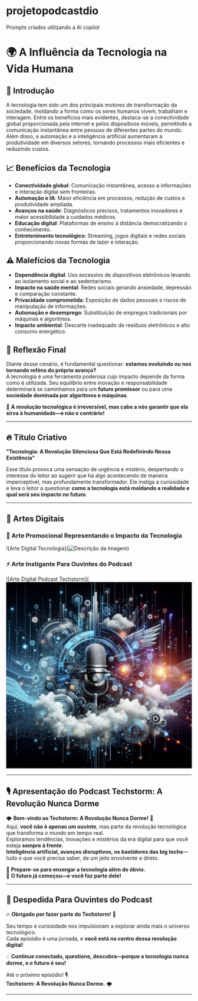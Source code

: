# projetopodcastdio
Prompts criados utilizando a AI copilot 
# 🌍 A Influência da Tecnologia na Vida Humana

## 🚀 Introdução
A tecnologia tem sido um dos principais motores de transformação da sociedade, moldando a forma como os seres humanos vivem, trabalham e interagem. Entre os benefícios mais evidentes, destaca-se a conectividade global proporcionada pela internet e pelos dispositivos móveis, permitindo a comunicação instantânea entre pessoas de diferentes partes do mundo. Além disso, a automação e a inteligência artificial aumentaram a produtividade em diversos setores, tornando processos mais eficientes e reduzindo custos.

## 📈 Benefícios da Tecnologia
- **Conectividade global**: Comunicação instantânea, acesso a informações e interação digital sem fronteiras.
- **Automação e IA**: Maior eficiência em processos, redução de custos e produtividade ampliada.
- **Avanços na saúde**: Diagnósticos precisos, tratamentos inovadores e maior acessibilidade a cuidados médicos.
- **Educação digital**: Plataformas de ensino à distância democratizando o conhecimento.
- **Entretenimento tecnológico**: Streaming, jogos digitais e redes sociais proporcionando novas formas de lazer e interação.

## ⚠️ Malefícios da Tecnologia
- **Dependência digital**: Uso excessivo de dispositivos eletrônicos levando ao isolamento social e ao sedentarismo.
- **Impacto na saúde mental**: Redes sociais gerando ansiedade, depressão e comparação constante.
- **Privacidade comprometida**: Exposição de dados pessoais e riscos de manipulação de informações.
- **Automação e desemprego**: Substituição de empregos tradicionais por máquinas e algoritmos.
- **Impacto ambiental**: Descarte inadequado de resíduos eletrônicos e alto consumo energético.

## 💭 Reflexão Final
Diante desse cenário, é fundamental questionar: **estamos evoluindo ou nos tornando reféns do próprio avanço?**  
A tecnologia é uma ferramenta poderosa cujo impacto depende da forma como é utilizada. Seu equilíbrio entre inovação e responsabilidade determinará se caminhamos para um **futuro promissor** ou para uma **sociedade dominada por algoritmos e máquinas**.  

🌟 **A revolução tecnológica é irreversível, mas cabe a nós garantir que ela sirva à humanidade—e não o contrário!**  

---

## 🔥 Título Criativo
**"Tecnologia: A Revolução Silenciosa Que Está Redefinindo Nossa Existência"**  

Esse título provoca uma sensação de urgência e mistério, despertando o interesse do leitor ao sugerir que há algo acontecendo de maneira imperceptível, mas profundamente transformador. Ele instiga a curiosidade e leva o leitor a questionar **como a tecnologia está moldando a realidade e qual será seu impacto no futuro**.

---

## 🎨 Artes Digitais
### 📢 Arte Promocional Representando o Impacto da Tecnologia
![Arte Digital Tecnologia](![Descrição da Imagem](URL_DA_IMAGEM))

### ⚡ Arte Instigante Para Ouvintes do Podcast
![Arte Digital Podcast Techstorm](![Logo do Podcast Techstorm](https://github.com/Juliocarlo/projetopodcastdio/blob/main/Techstorm%20_A%20Revolu%C3%A7%C3%A3o%20Nunca%20Dorme.png)

---

## 🎙️ Apresentação do Podcast **Techstorm: A Revolução Nunca Dorme**
🌩️ **Bem-vindo ao Techstorm: A Revolução Nunca Dorme!** 🚀  
Aqui, **você não é apenas um ouvinte**, mas parte da revolução tecnológica que transforma o mundo em tempo real.  
Exploramos tendências, inovações e mistérios da era digital para que você esteja **sempre à frente**.  
**Inteligência artificial, avanços disruptivos, os bastidores das big techs**—tudo o que você precisa saber, de um jeito envolvente e direto.  

🔹 **Prepare-se para enxergar a tecnologia além do óbvio.**  
🔹 **O futuro já começou—e você faz parte dele!**  

---

## 🎤 Despedida Para Ouvintes do Podcast  

🔥 **Obrigado por fazer parte do Techstorm!** 🚀  

Seu tempo e curiosidade nos impulsionam a explorar ainda mais o universo tecnológico.  
Cada episódio é uma jornada, e **você está no centro dessa revolução digital**!  

💡 **Continue conectado, questione, descubra—porque a tecnologia nunca dorme, e o futuro é seu!**  

Até o próximo episódio! 🎙️  
**Techstorm: A Revolução Nunca Dorme.** 🌩️

---
